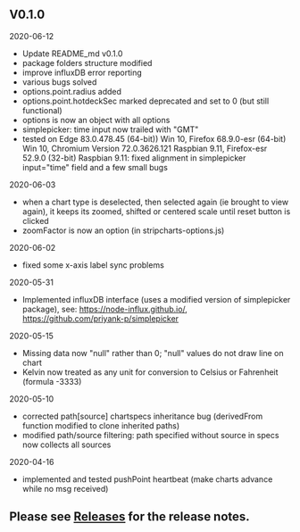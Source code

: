 ## V0.1.0

2020-06-12
 - Update README_md v0.1.0
 - package folders structure modified
 - improve influxDB error reporting
 - various bugs solved
 - options.point.radius added
 - options.point.hotdeckSec marked deprecated and set to 0 (but still functional)
 - options is now an object with all options
 - simplepicker: time input now trailed with "GMT"
 - tested on Edge 83.0.478.45 (64-bit)) Win 10, Firefox 68.9.0-esr (64-bit) Win 10, Chromium Version 72.0.3626.121 Raspbian 9.11, Firefox-esr 52.9.0 (32-bit) Raspbian 9.11: fixed alignment in simplepicker input="time" field and a few small bugs

2020-06-03
 - when a chart type is deselected, then selected again (ie brought to view again), it keeps its zoomed, shifted or centered scale until reset button is clicked
 - zoomFactor is now an option (in stripcharts-options.js)

2020-06-02
 - fixed some x-axis label sync problems

2020-05-31
 - Implemented influxDB interface (uses a modified version of simplepicker package), see:
 https://node-influx.github.io/, https://github.com/priyank-p/simplepicker

2020-05-15
 - Missing data now "null" rather than 0; "null" values do not draw line on chart
 - Kelvin now treated as any unit for conversion to Celsius or Fahrenheit (formula -3333)

2020-05-10
 - corrected path[source] chartspecs inheritance bug (derivedFrom function modified to clone inherited paths)
 - modified path/source filtering: path specified without source in specs now collects all sources

2020-04-16
 - implemented and tested pushPoint heartbeat (make charts advance while no msg received)

## Please see [Releases](https://github.com/SignalK/signalk-stripcharts/releases) for the release notes.
